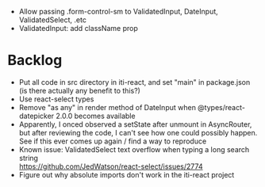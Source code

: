 - Allow passing .form-control-sm to ValidatedInput, DateInput, ValidatedSelect, .etc
- ValidatedInput: add className prop

# Backlog

- Put all code in src directory in iti-react, and set "main" in package.json (is there actually any benefit to this?)
- Use react-select types
- Remove "as any" in render method of DateInput when @types/react-datepicker 2.0.0 becomes available
- Apparently, I onced observed a setState after unmount in AsyncRouter, but after reviewing the code, I can't see how one could possibly happen. See if this ever comes up again / find a way to reproduce
- Known issue: ValidatedSelect text overflow when typing a long search string  
  https://github.com/JedWatson/react-select/issues/2774
- Figure out why absolute imports don't work in the iti-react project
